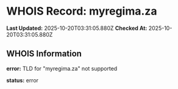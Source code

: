 # WHOIS Record: myregima.za

**Last Updated:** 2025-10-20T03:31:05.880Z
**Checked At:** 2025-10-20T03:31:05.880Z

## WHOIS Information

**error:** TLD for "myregima.za" not supported

**status:** error

